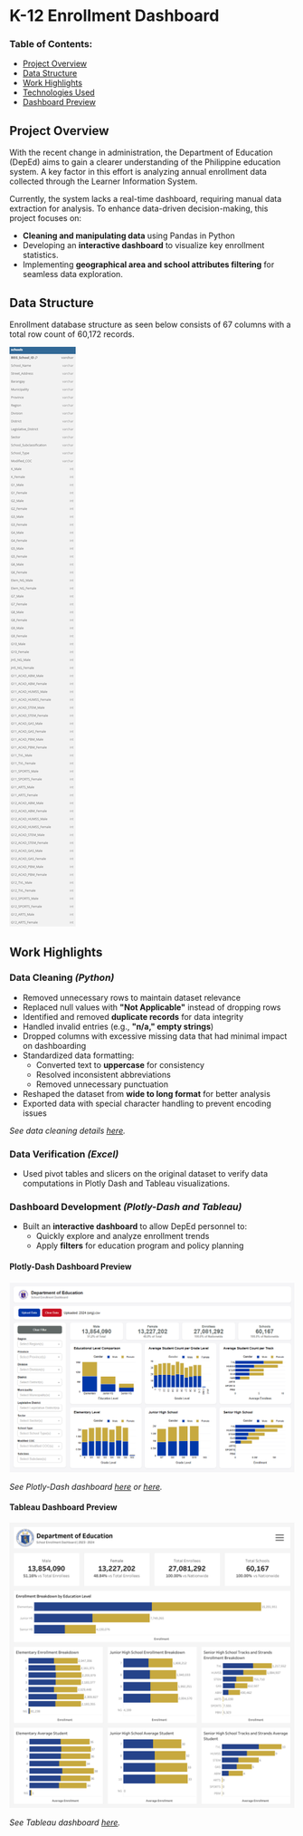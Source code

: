 # K-12 Enrollment Dashboard  

### **Table of Contents:**
- [Project Overview](#project-overview)
- [Data Structure](#data-structure)
- [Work Highlights](#work-highlights)
- [Technologies Used](#technologies-used)
- [Dashboard Preview](#dashboard-preview)

## Project Overview  
With the recent change in administration, the Department of Education (DepEd) aims to gain a clearer understanding of the Philippine education system. A key factor in this effort is analyzing annual enrollment data collected through the Learner Information System.

Currently, the system lacks a real-time dashboard, requiring manual data extraction for analysis. To enhance data-driven decision-making, this project focuses on:

- **Cleaning and manipulating data** using Pandas in Python
- Developing an **interactive dashboard** to visualize key enrollment statistics.
- Implementing **geographical area and school attributes filtering** for seamless data exploration.

## Data Structure
Enrollment database structure as seen below consists of 67 columns with a total row count of 60,172 records.

![alt text](Enrollment_ERD.png)

## Work Highlights 

### Data Cleaning *(Python)*  
- Removed unnecessary rows to maintain dataset relevance  
- Replaced null values with **"Not Applicable"** instead of dropping rows  
- Identified and removed **duplicate records** for data integrity  
- Handled invalid entries (e.g., **"n/a," empty strings**)  
- Dropped columns with excessive missing data that had minimal impact on dashboarding  
- Standardized data formatting:  
  - Converted text to **uppercase** for consistency  
  - Resolved inconsistent abbreviations  
  - Removed unnecessary punctuation  
- Reshaped the dataset from **wide to long format** for better analysis  
- Exported data with special character handling to prevent encoding issues

*See data cleaning details [here](data_cleaning_tableau-dashboarding.ipynb).*

### Data Verification *(Excel)*
- Used pivot tables and slicers on the original dataset to verify data computations in Plotly Dash and Tableau visualizations.

### Dashboard Development *(Plotly-Dash and Tableau)*
- Built an **interactive dashboard** to allow DepEd personnel to:  
  - Quickly explore and analyze enrollment trends
  - Apply **filters** for education program and policy planning

#### Plotly-Dash Dashboard Preview  

![alt text](Plotly-Dash_Dashboard.png)

*See Plotly-Dash dashboard [here](Enrollment_Plotly-Dash_Script.py) or [here](https://colab.research.google.com/drive/1eInwSKU5U3cEhUWB2QCnxyKeMdwsA62G?usp=sharing).*

#### Tableau Dashboard Preview
![alt text](Tableau_Dashboard.png)

*See Tableau dashboard [here](https://public.tableau.com/views/try_17425717667680/Dashboard1?:language=en-US&:sid=&:redirect=auth&:display_count=n&:origin=viz_share_link).*